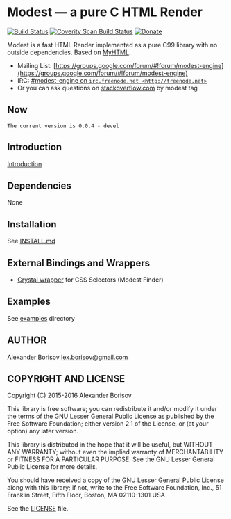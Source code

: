 # Modest — a pure C HTML Render

[![Build Status](https://travis-ci.org/lexborisov/Modest.svg?branch=master)](https://travis-ci.org/lexborisov/Modest)
[![Coverity Scan Build Status](https://scan.coverity.com/projects/11105/badge.svg)](https://scan.coverity.com/projects/lexborisov-modest)
[![Donate](https://img.shields.io/badge/Donate-PayPal-blue.svg)](https://www.paypal.com/cgi-bin/webscr?cmd=_s-xclick&hosted_button_id=L59E49K2NVUHE)

Modest is a fast HTML Render implemented as a pure C99 library with no outside dependencies. Based on [MyHTML](https://github.com/lexborisov/myhtml).

* Mailing List: [https://groups.google.com/forum/#!forum/modest-engine](https://groups.google.com/forum/#!forum/modest-engine)
* IRC: [#modest-engine on `irc.freenode.net <http://freenode.net>`](http://webchat.freenode.net?channels=%23modest-engine)
* Or you can ask questions on [stackoverflow.com](https://stackoverflow.com/questions/ask?tags=modest) by modest tag

## Now

```text
The current version is 0.0.4 - devel
```

## Introduction

[Introduction]

## Dependencies

None

## Installation

See [INSTALL.md](https://github.com/lexborisov/Modest/blob/master/INSTALL.md)

## External Bindings and Wrappers
* [Crystal wrapper](https://github.com/kostya/modest) for CSS Selectors (Modest Finder)

## Examples

See [examples](https://github.com/lexborisov/modest/tree/master/examples) directory

## AUTHOR

Alexander Borisov <lex.borisov@gmail.com>

## COPYRIGHT AND LICENSE

Copyright (C) 2015-2016 Alexander Borisov

This library is free software; you can redistribute it and/or modify it under the terms of the GNU Lesser General Public License as published by the Free Software Foundation; either version 2.1 of the License, or (at your option) any later version.

This library is distributed in the hope that it will be useful, but WITHOUT ANY WARRANTY; without even the implied warranty of MERCHANTABILITY or FITNESS FOR A PARTICULAR PURPOSE.  See the GNU Lesser General Public License for more details.

You should have received a copy of the GNU Lesser General Public License along with this library; if not, write to the Free Software Foundation, Inc., 51 Franklin Street, Fifth Floor, Boston, MA  02110-1301 USA

See the [LICENSE] file.


[Introduction]: http://lexborisov.github.io/myhtml/
[LICENSE]: https://github.com/lexborisov/myhtml/blob/master/LICENSE
